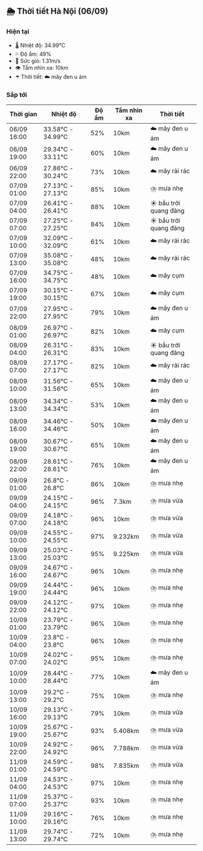## 🌦️ Thời tiết Hà Nội (06/09)

### Hiện tại

- 🌡️ Nhiệt độ: 34.99℃
- 💦 Độ ẩm: 49%
- 💨 Sức gió: 1.31m/s
- 👁️ Tầm nhìn xa: 10km
- ☂️ Thời tiết: ☁️ mây đen u ám

### Sắp tới

| Thời gian | Nhiệt độ | Độ ẩm | Tầm nhìn xa | Thời tiết |
| --- | --- | --- | --- | --- |
| 06/09 16:00 | 33.58℃ - 34.99℃ | 52% | 10km | ☁️ mây đen u ám |
| 06/09 19:00 | 29.34℃ - 33.11℃ | 60% | 10km | ☁️ mây đen u ám |
| 06/09 22:00 | 27.86℃ - 30.24℃ | 73% | 10km | ☁️ mây rải rác |
| 07/09 01:00 | 27.13℃ - 27.13℃ | 85% | 10km | ⛈️ mưa nhẹ |
| 07/09 04:00 | 26.41℃ - 26.41℃ | 88% | 10km | ☀️ bầu trời quang đãng |
| 07/09 07:00 | 27.25℃ - 27.25℃ | 84% | 10km | ☀️ bầu trời quang đãng |
| 07/09 10:00 | 32.09℃ - 32.09℃ | 61% | 10km | ☁️ mây rải rác |
| 07/09 13:00 | 35.08℃ - 35.08℃ | 48% | 10km | ☁️ mây rải rác |
| 07/09 16:00 | 34.75℃ - 34.75℃ | 48% | 10km | ☁️ mây cụm |
| 07/09 19:00 | 30.15℃ - 30.15℃ | 67% | 10km | ☁️ mây cụm |
| 07/09 22:00 | 27.95℃ - 27.95℃ | 79% | 10km | ☁️ mây đen u ám |
| 08/09 01:00 | 26.97℃ - 26.97℃ | 82% | 10km | ☁️ mây cụm |
| 08/09 04:00 | 26.31℃ - 26.31℃ | 83% | 10km | ☀️ bầu trời quang đãng |
| 08/09 07:00 | 27.17℃ - 27.17℃ | 82% | 10km | ☁️ mây rải rác |
| 08/09 10:00 | 31.56℃ - 31.56℃ | 65% | 10km | ☁️ mây đen u ám |
| 08/09 13:00 | 34.34℃ - 34.34℃ | 53% | 10km | ☁️ mây đen u ám |
| 08/09 16:00 | 34.46℃ - 34.46℃ | 50% | 10km | ☁️ mây đen u ám |
| 08/09 19:00 | 30.67℃ - 30.67℃ | 65% | 10km | ☁️ mây đen u ám |
| 08/09 22:00 | 28.61℃ - 28.61℃ | 76% | 10km | ☁️ mây đen u ám |
| 09/09 01:00 | 26.8℃ - 26.8℃ | 86% | 10km | ⛈️ mưa nhẹ |
| 09/09 04:00 | 24.15℃ - 24.15℃ | 96% | 7.3km | ⛈️ mưa vừa |
| 09/09 07:00 | 24.18℃ - 24.18℃ | 96% | 10km | ⛈️ mưa vừa |
| 09/09 10:00 | 24.55℃ - 24.55℃ | 97% | 9.232km | ⛈️ mưa vừa |
| 09/09 13:00 | 25.03℃ - 25.03℃ | 95% | 9.225km | ⛈️ mưa vừa |
| 09/09 16:00 | 24.67℃ - 24.67℃ | 96% | 10km | ⛈️ mưa nhẹ |
| 09/09 19:00 | 24.44℃ - 24.44℃ | 96% | 10km | ⛈️ mưa nhẹ |
| 09/09 22:00 | 24.12℃ - 24.12℃ | 97% | 10km | ⛈️ mưa nhẹ |
| 10/09 01:00 | 23.79℃ - 23.79℃ | 96% | 10km | ⛈️ mưa nhẹ |
| 10/09 04:00 | 23.8℃ - 23.8℃ | 96% | 10km | ⛈️ mưa nhẹ |
| 10/09 07:00 | 24.02℃ - 24.02℃ | 95% | 10km | ⛈️ mưa nhẹ |
| 10/09 10:00 | 28.44℃ - 28.44℃ | 77% | 10km | ☁️ mây đen u ám |
| 10/09 13:00 | 29.2℃ - 29.2℃ | 75% | 10km | ⛈️ mưa nhẹ |
| 10/09 16:00 | 29.13℃ - 29.13℃ | 79% | 10km | ⛈️ mưa vừa |
| 10/09 19:00 | 25.67℃ - 25.67℃ | 93% | 5.408km | ⛈️ mưa vừa |
| 10/09 22:00 | 24.92℃ - 24.92℃ | 96% | 7.788km | ⛈️ mưa vừa |
| 11/09 01:00 | 24.59℃ - 24.59℃ | 98% | 7.835km | ⛈️ mưa vừa |
| 11/09 04:00 | 24.53℃ - 24.53℃ | 97% | 10km | ⛈️ mưa nhẹ |
| 11/09 07:00 | 25.37℃ - 25.37℃ | 93% | 10km | ⛈️ mưa nhẹ |
| 11/09 10:00 | 29.16℃ - 29.16℃ | 76% | 10km | ⛈️ mưa nhẹ |
| 11/09 13:00 | 29.74℃ - 29.74℃ | 72% | 10km | ⛈️ mưa nhẹ |
